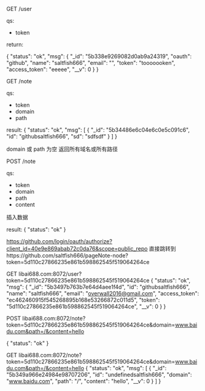 

GET /user

qs:

  - token 

return:

  {
    "status": "ok",
    "msg": {
        "_id": "5b338e9269082d0ab9a24319",
        "oauth": "github",
        "name": "saltfish666",
        "email": "",
        "token": "tooooooken",
        "access_token": "eeeee",
        "__v": 0
    }
  }


GET /note

qs:

  - token
  - domain
  - path

result:
  {
    "status": "ok",
    "msg": [
        {
            "_id": "5b34486e6c04e6c0e5c091c6",
            "id": "githubsaltfish666",
            "sd": "sdfsdf"
        }
    ]
  }

domain 或 path 为空 返回所有域名或所有路径

POST /note

qs:

  - token
  - domain
  - path
  - content

  插入数据

result:
	{
	    "status": "ok"
	}

https://github.com/login/oauth/authorize?client_id=40e9e869abab72c0da76&scope=public_repo
直接跳转到https://github.com/saltfish666/pageNote-node?token=5d110c27866235e861b598862545f519064264ce



GET libai688.com:8072/user?token=5d110c27866235e861b598862545f519064264ce
{
    "status": "ok",
    "msg": {
        "_id": "5b3497b763b7e64d4aee1f4d",
        "id": "githubsaltfish666",
        "name": "saltfish666",
        "email": "overwall2016@gmail.com",
        "access_token": "ec462460915f545268895b168e53266872c011d5",
        "token": "5d110c27866235e861b598862545f519064264ce",
        "__v": 0
    }
}


POST libai688.com:8072/note?token=5d110c27866235e861b598862545f519064264ce&domain=www.baidu.com&path=/&content=hello

{
    "status": "ok"
}

GET libai688.com:8072/note?token=5d110c27866235e861b598862545f519064264ce&domain=www.baidu.com&path=/&content=hello
{
    "status": "ok",
    "msg": [
        {
            "_id": "5b349a966e24984e98707206",
            "id": "undefinedsaltfish666",
            "domain": "www.baidu.com",
            "path": "/",
            "content": "hello",
            "__v": 0
        }
    ]
}
















